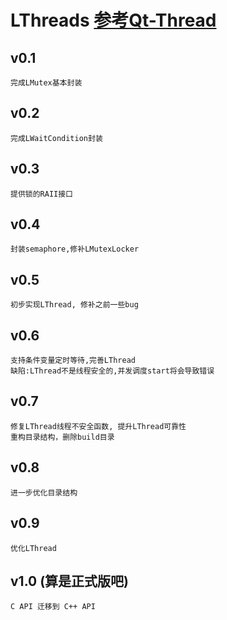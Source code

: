 # LThreads [参考Qt-Thread](https://github.com/qt/qtbase/tree/dev/src/corelib/thread)

## v0.1
    完成LMutex基本封装

## v0.2
    完成LWaitCondition封装

## v0.3
    提供锁的RAII接口

## v0.4
    封装semaphore,修补LMutexLocker

## v0.5
    初步实现LThread, 修补之前一些bug

## v0.6
    支持条件变量定时等待,完善LThread
    缺陷:LThread不是线程安全的,并发调度start将会导致错误

## v0.7
    修复LThread线程不安全函数, 提升LThread可靠性
    重构目录结构，删除build目录

## v0.8
    进一步优化目录结构

## v0.9
    优化LThread

## v1.0 (算是正式版吧)
    C API 迁移到 C++ API